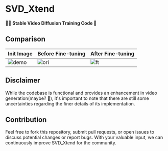 # SVD_Xtend

🎨✨ **Stable Video Diffusion Training Code 🚀**

## Comparison

| Init Image        | Before Fine-tuning |After Fine-tuning |
|---------------|-----------------------------|-----------------------------|
| ![demo](https://github.com/pixeli99/SVD_Xtend/assets/46072190/1587c4b5-c104-4d22-8d56-c86e8c716b06)    | ![ori](https://github.com/pixeli99/SVD_Xtend/assets/46072190/18b5af34-d38f-4d19-8856-77895466d152)   | ![ft](https://github.com/pixeli99/SVD_Xtend/assets/46072190/c464397e-aa05-4d8e-9563-3cc78ad04cb3)|

## Disclaimer

While the codebase is functional and provides an enhancement in video generation(maybe? 🤷), it's important to note that there are still some uncertainties regarding the finer details of its implementation.

## Contribution

Feel free to fork this repository, submit pull requests, or open issues to discuss potential changes or report bugs. With your valuable input, we can continuously improve SVD_Xtend for the community.

